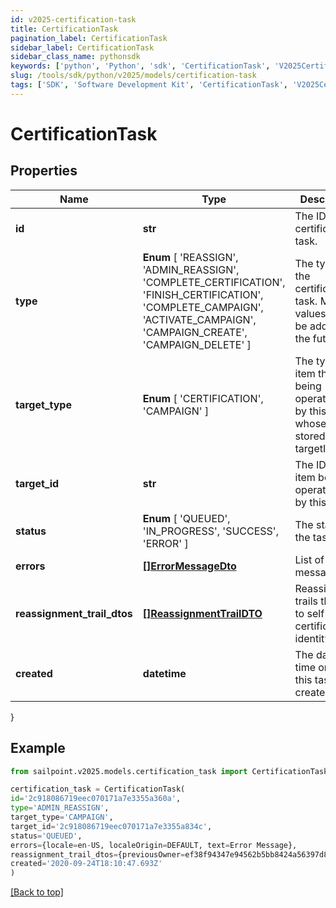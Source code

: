 ```yaml
---
id: v2025-certification-task
title: CertificationTask
pagination_label: CertificationTask
sidebar_label: CertificationTask
sidebar_class_name: pythonsdk
keywords: ['python', 'Python', 'sdk', 'CertificationTask', 'V2025CertificationTask'] 
slug: /tools/sdk/python/v2025/models/certification-task
tags: ['SDK', 'Software Development Kit', 'CertificationTask', 'V2025CertificationTask']
---
```


# CertificationTask


## Properties

Name | Type | Description | Notes
------------ | ------------- | ------------- | -------------
**id** | **str** | The ID of the certification task. | [optional] 
**type** |  **Enum** [  'REASSIGN',    'ADMIN_REASSIGN',    'COMPLETE_CERTIFICATION',    'FINISH_CERTIFICATION',    'COMPLETE_CAMPAIGN',    'ACTIVATE_CAMPAIGN',    'CAMPAIGN_CREATE',    'CAMPAIGN_DELETE' ] | The type of the certification task. More values may be added in the future. | [optional] 
**target_type** |  **Enum** [  'CERTIFICATION',    'CAMPAIGN' ] | The type of item that is being operated on by this task whose ID is stored in the targetId field. | [optional] 
**target_id** | **str** | The ID of the item being operated on by this task. | [optional] 
**status** |  **Enum** [  'QUEUED',    'IN_PROGRESS',    'SUCCESS',    'ERROR' ] | The status of the task. | [optional] 
**errors** | [**[]ErrorMessageDto**](error-message-dto) | List of error messages | [optional] 
**reassignment_trail_dtos** | [**[]ReassignmentTrailDTO**](reassignment-trail-dto) | Reassignment trails that lead to self certification identity | [optional] 
**created** | **datetime** | The date and time on which this task was created. | [optional] 
}

## Example

```python
from sailpoint.v2025.models.certification_task import CertificationTask

certification_task = CertificationTask(
id='2c918086719eec070171a7e3355a360a',
type='ADMIN_REASSIGN',
target_type='CAMPAIGN',
target_id='2c918086719eec070171a7e3355a834c',
status='QUEUED',
errors={locale=en-US, localeOrigin=DEFAULT, text=Error Message},
reassignment_trail_dtos={previousOwner=ef38f94347e94562b5bb8424a56397d8, newOwner=ef38f94347e94562b5bb8424a56397a3, reassignmentType=AUTOMATIC_REASSIGNMENT},
created='2020-09-24T18:10:47.693Z'
)

```
[[Back to top]](#) 

